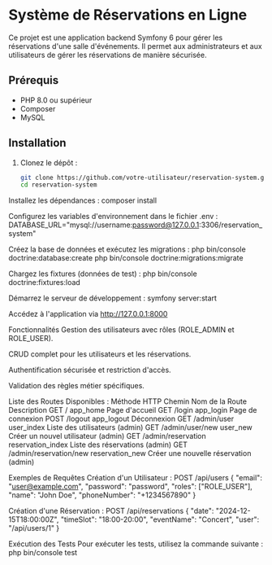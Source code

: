 # Système de Réservations en Ligne

Ce projet est une application backend Symfony 6 pour gérer les réservations d'une salle d'événements. Il permet aux administrateurs et aux utilisateurs de gérer les réservations de manière sécurisée.

## Prérequis

- PHP 8.0 ou supérieur
- Composer
- MySQL

## Installation

1. Clonez le dépôt :
   ```bash
   git clone https://github.com/votre-utilisateur/reservation-system.git
   cd reservation-system

Installez les dépendances :
composer install

Configurez les variables d'environnement dans le fichier .env : 
DATABASE_URL="mysql://username:password@127.0.0.1:3306/reservation_system"

Créez la base de données et exécutez les migrations :
php bin/console doctrine:database:create
php bin/console doctrine:migrations:migrate

Chargez les fixtures (données de test) : php bin/console doctrine:fixtures:load

Démarrez le serveur de développement :
symfony server:start

Accédez à l'application via http://127.0.0.1:8000

Fonctionnalités
Gestion des utilisateurs avec rôles (ROLE_ADMIN et ROLE_USER).

CRUD complet pour les utilisateurs et les réservations.

Authentification sécurisée et restriction d'accès.

Validation des règles métier spécifiques.

Liste des Routes Disponibles : 
Méthode HTTP	Chemin	Nom de la Route	Description
GET	/	app_home	Page d'accueil
GET	/login	app_login	Page de connexion
POST	/logout	app_logout	Déconnexion
GET	/admin/user	user_index	Liste des utilisateurs (admin)
GET	/admin/user/new	user_new	Créer un nouvel utilisateur (admin)
GET	/admin/reservation	reservation_index	Liste des réservations (admin)
GET	/admin/reservation/new	reservation_new	Créer une nouvelle réservation (admin)

Exemples de Requêtes
Création d'un Utilisateur : 
POST /api/users
{
    "email": "user@example.com",
    "password": "password",
    "roles": ["ROLE_USER"],
    "name": "John Doe",
    "phoneNumber": "+1234567890"
}

Création d'une Réservation :
POST /api/reservations
{
    "date": "2024-12-15T18:00:00Z",
    "timeSlot": "18:00-20:00",
    "eventName": "Concert",
    "user": "/api/users/1"
}

Exécution des Tests
Pour exécuter les tests, utilisez la commande suivante :
php bin/console test


